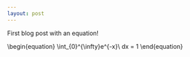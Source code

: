 ```yaml
---
layout: post
---
```


First blog post with an equation! 

\begin{equation}
\int_{0}^{\infty}e^{-x}\ dx = 1
\end{equation}


